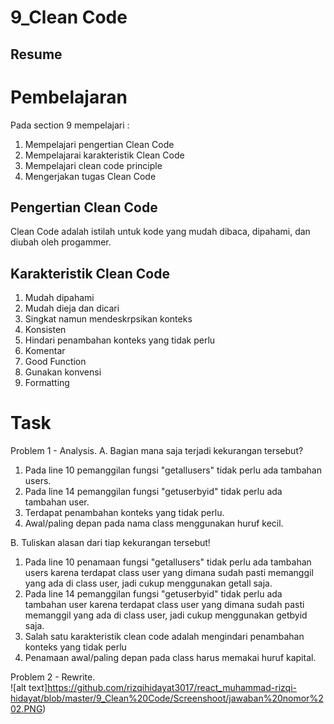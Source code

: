# 9_Clean Code

## Resume

# Pembelajaran
Pada section 9 mempelajari :  
1. Mempelajari pengertian Clean Code  
2. Mempelajarai karakteristik Clean Code  
3. Mempelajari clean code principle  
4. Mengerjakan tugas Clean Code  

## Pengertian Clean Code
Clean Code adalah istilah untuk kode yang mudah dibaca, dipahami, dan diubah oleh progammer.

## Karakteristik Clean Code  
1. Mudah dipahami  
2. Mudah dieja dan dicari  
3. Singkat namun mendeskrpsikan konteks  
4. Konsisten  
5. Hindari penambahan konteks yang tidak perlu  
6. Komentar  
7. Good Function  
8. Gunakan konvensi  
9. Formatting  

# Task
Problem 1 - Analysis.
A. Bagian mana saja terjadi kekurangan tersebut?
1. Pada line 10 pemanggilan fungsi "getallusers" tidak perlu ada tambahan users.  
2. Pada line 14 pemanggilan fungsi "getuserbyid" tidak perlu ada tambahan user.  
3. Terdapat penambahan konteks yang tidak perlu.  
4. Awal/paling depan pada nama class menggunakan huruf kecil.  

B. Tuliskan alasan dari tiap kekurangan tersebut!
1. Pada line 10 penamaan fungsi "getallusers" tidak perlu ada tambahan users karena terdapat class user yang dimana sudah pasti memanggil yang ada di class user, jadi cukup menggunakan getall saja.  
2. Pada line 14 pemanggilan fungsi "getuserbyid" tidak perlu ada tambahan user karena terdapat class user yang dimana sudah pasti memanggil yang ada di class user, jadi cukup menggunakan getbyid saja.  
3. Salah satu karakteristik clean code adalah mengindari penambahan konteks yang tidak perlu  
4. Penamaan awal/paling depan pada class harus memakai huruf kapital.  

Problem 2 - Rewrite.  
![alt text]https://github.com/rizqihidayat3017/react_muhammad-rizqi-hidayat/blob/master/9_Clean%20Code/Screenshoot/jawaban%20nomor%202.PNG)  



